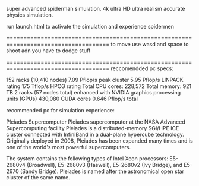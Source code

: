 super advanced spiderman simulation.
4k ultra HD ultra realism accurate physics simulation.

run launch.html to activate the simulation and experience spidermen

====================================================================================
to move use wasd and space to shoot adn you have to dodge stuff

====================================================================================
reccomendded pc specs:

152 racks (10,410 nodes)
7.09 Pflop/s peak cluster
5.95 Pflop/s LINPACK rating
175 Tflop/s HPCG rating
Total CPU cores: 228,572
Total memory: 921 TB
2 racks (57 nodes total) enhanced with NVIDIA graphics processing units (GPUs)
430,080 CUDA cores
0.646 Pflop/s total


recommended pc for simulation experience:

Pleiades Supercomputer
Pleiades supercomputer at the NASA Advanced Supercomputing facility
Pleiades is a distributed-memory SGI/HPE ICE cluster connected with InfiniBand in a dual-plane hypercube technology. Originally deployed in 2008, Pleiades has been expanded many times and is one of the world's most powerful supercomputers.

The system contains the following types of Intel Xeon processors: E5-2680v4 (Broadwell), E5-2680v3 (Haswell), E5-2680v2 (Ivy Bridge), and E5-2670 (Sandy Bridge). Pleiades is named after the astronomical open star cluster of the same name.
